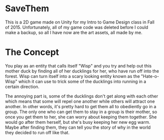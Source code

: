 # SaveThem
This is a 2D game made on Unity for my Intro to Game Design class in Fall of 2015. Unfortunately, all of my game code was deleted before I could make a backup, so all I have now are the art assets, all made by me.

# The Concept
You play as an entity that calls itself "Wisp" and you try and help out this mother duck by finding all of her ducklings for her, who have run off into the forest. Wisp can turn itself into a scary looking entity known as the "Hate-o-Wisp" which it can use to trick some of the ducklings into running in a certain direction.

The annoying part is, some of the ducklings don't get along with each other which means that some will repel one another while others will attract one another. In other words, it's pretty hard to get them all to obediently go in a group. The only one who can get them to stay in a group is their mother, so once you get them to her, she can worry about keeping them together. She would go after them herself, but she's busy keeping her new egg warm. Maybe after finding them, they can tell you the story of why in the world they decided to run off like that.
